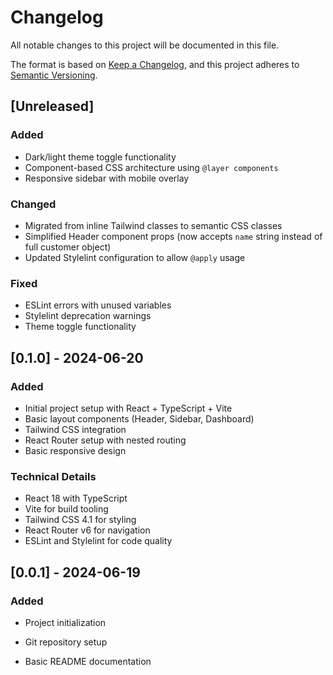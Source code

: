 # Changelog

All notable changes to this project will be documented in this file.

The format is based on [Keep a Changelog](https://keepachangelog.com/en/1.0.0/),
and this project adheres to [Semantic Versioning](https://semver.org/spec/v2.0.0.html).

## [Unreleased]

### Added

- Dark/light theme toggle functionality
- Component-based CSS architecture using `@layer components`
- Responsive sidebar with mobile overlay

### Changed

- Migrated from inline Tailwind classes to semantic CSS classes
- Simplified Header component props (now accepts `name` string instead of full customer object)
- Updated Stylelint configuration to allow `@apply` usage

### Fixed

- ESLint errors with unused variables
- Stylelint deprecation warnings
- Theme toggle functionality

## [0.1.0] - 2024-06-20

### Added

- Initial project setup with React + TypeScript + Vite
- Basic layout components (Header, Sidebar, Dashboard)
- Tailwind CSS integration
- React Router setup with nested routing
- Basic responsive design

### Technical Details

- React 18 with TypeScript
- Vite for build tooling
- Tailwind CSS 4.1 for styling
- React Router v6 for navigation
- ESLint and Stylelint for code quality

## [0.0.1] - 2024-06-19

### Added

- Project initialization
- Git repository setup

- Basic README documentation 